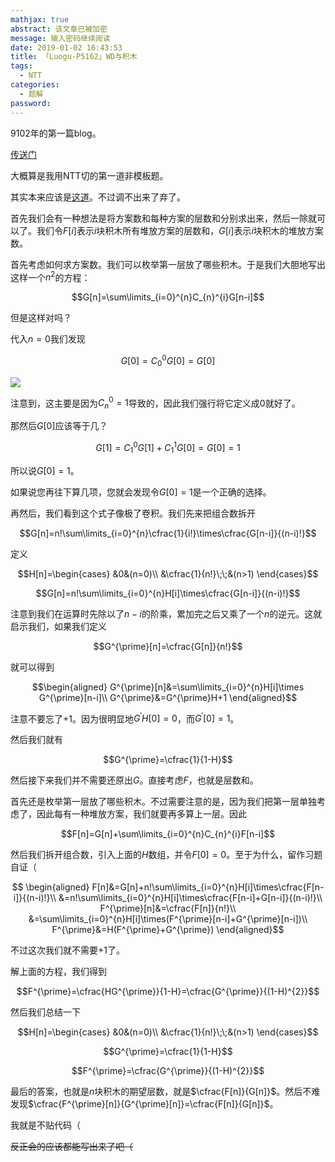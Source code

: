 ```yaml
---
mathjax: true
abstract: 该文章已被加密
message: 输入密码继续阅读
date: 2019-01-02 16:43:53
title: 「Luogu-P5162」WD与积木
tags:
  - NTT
categories:
  - 题解
password:
---
```

9102年的第一篇blog。

[传送门](https://www.luogu.org/problemnew/show/P5162)

<!-- more -->

大概算是我用NTT切的第一道非模板题。

其实本来应该是[这道](http://codeforces.com/contest/438/problem/E)。不过调不出来了弃了。

首先我们会有一种想法是将方案数和每种方案的层数和分别求出来，然后一除就可以了。我们令$F[i]$表示$i$块积木所有堆放方案的层数和，$G[i]$表示$i$块积木的堆放方案数。

首先考虑如何求方案数。我们可以枚举第一层放了哪些积木。于是我们大胆地写出这样一个$n^{2}$的方程：

$$G[n]=\sum\limits_{i=0}^{n}C_{n}^{i}G[n-i]$$

但是这样对吗？

代入$n=0$我们发现

$$G[0]=C_{0}^{0}G[0]=G[0]$$

![](https://i.loli.net/2019/01/02/5c2c7c9a52fe9.jpg)

注意到，这主要是因为$C_{n}^{0}=1$导致的，因此我们强行将它定义成$0$就好了。

那然后$G[0]$应该等于几？

$$G[1]=C_{1}^{0}G[1]+C_{1}^{1}G[0]=G[0]=1$$

所以说$G[0]=1$。

如果说您再往下算几项，您就会发现令$G[0]=1$是一个正确的选择。

再然后，我们看到这个式子像极了卷积。我们先来把组合数拆开

$$G[n]=n!\sum\limits_{i=0}^{n}\cfrac{1}{i!}\times\cfrac{G[n-i]}{(n-i)!}$$

定义

$$H[n]=\begin{cases}
&0&(n=0)\\
&\cfrac{1}{n!}\;\;&(n>1)
\end{cases}$$

$$G[n]=n!\sum\limits_{i=0}^{n}H[i]\times\cfrac{G[n-i]}{(n-i)!}$$

注意到我们在运算时先除以了$n-i$的阶乘，累加完之后又乘了一个$n$的逆元。这就启示我们，如果我们定义

$$G^{\prime}[n]=\cfrac{G[n]}{n!}$$

就可以得到

$$\begin{aligned}
G^{\prime}[n]&=\sum\limits_{i=0}^{n}H[i]\times G^{\prime}[n-i]\\
G^{\prime}&=G^{\prime}H+1
\end{aligned}$$

注意不要忘了$+1$。因为很明显地$G^{\prime}H[0]=0$，而$G^{\prime}[0]=1$。

然后我们就有

$$G^{\prime}=\cfrac{1}{1-H}$$

然后接下来我们并不需要还原出$G$。直接考虑$F$，也就是层数和。

首先还是枚举第一层放了哪些积木。不过需要注意的是，因为我们把第一层单独考虑了，因此每有一种堆放方案，我们就要再多算上一层。因此

$$F[n]=G[n]+\sum\limits_{i=0}^{n}C_{n}^{i}F[n-i]$$

然后我们拆开组合数，引入上面的$H$数组，并令$F[0]=0$。至于为什么，留作习题自证（

$$
\begin{aligned}
F[n]&=G[n]+n!\sum\limits_{i=0}^{n}H[i]\times\cfrac{F[n-i]}{(n-i)!}\\
&=n!\sum\limits_{i=0}^{n}H[i]\times\cfrac{F[n-i]+G[n-i]}{(n-i)!}\\
F^{\prime}[n]&=\cfrac{F[n]}{n!}\\
&=\sum\limits_{i=0}^{n}H[i]\times(F^{\prime}[n-i]+G^{\prime}[n-i])\\
F^{\prime}&=H(F^{\prime}+G^{\prime})
\end{aligned}$$

不过这次我们就不需要$+1$了。

解上面的方程，我们得到

$$F^{\prime}=\cfrac{HG^{\prime}}{1-H}=\cfrac{G^{\prime}}{(1-H)^{2}}$$

然后我们总结一下

$$H[n]=\begin{cases}
&0&(n=0)\\
&\cfrac{1}{n!}\;\;&(n>1)
\end{cases}$$

$$G^{\prime}=\cfrac{1}{1-H}$$

$$F^{\prime}=\cfrac{G^{\prime}}{(1-H)^{2}}$$

最后的答案，也就是$n$块积木的期望层数，就是$\cfrac{F[n]}{G[n]}$。然后不难发现$\cfrac{F^{\prime}[n]}{G^{\prime}[n]}=\cfrac{F[n]}{G[n]}$。

我就是不贴代码（

~~反正会的应该都能写出来了吧（~~
